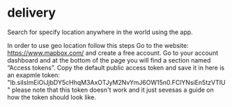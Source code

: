 # delivery
Search for specify location anywhere in the world using the app.

In order to use geo location follow this steps
Go to the website: https://www.mapbox.com/ and create a free account.
Go to your account dashboard and at the bottom of the page you will find a section named “Access tokens”.
Copy the default public access token and save it in <PUBLIC API>
here is an exapmle token: "lb.siIsImEiOiJjbDY5cHhqM3AxOTJyM2NvYmJ6OW15n0.FClYNsiEn5tzVTIU"
please note that this token doesn't work and it just sevesas a guide on how the token should look like.